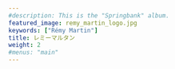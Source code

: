 ```yaml
---
#description: This is the "Springbank" album.
featured_image: remy_martin_logo.jpg
keywords: ["Rémy Martin"]
title: レミーマルタン
weight: 2
#menus: "main"
---
```

